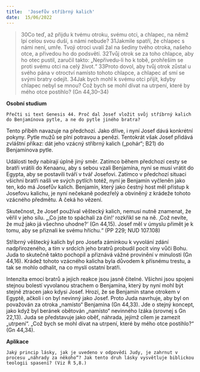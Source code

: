 ```yaml
---
title:  'Josefův stříbrný kalich'
date:  15/06/2022
---
```


> <p></p>
> 30Co teď, až přijdu k tvému otroku, svému otci, a chlapec, na němž lpí celou svou duší, s námi nebude? 31Jakmile spatří, že chlapec s námi není, umře. Tvoji otroci uvalí žal na šediny tvého otroka, našeho otce, a přivedou ho do podsvětí. 32Tvůj otrok se za toho chlapce, aby ho otec pustil, zaručil takto: „Nepřivedu-li ho k tobě, prohřeším se proti svému otci na celý život.“ 33Proto dovol, aby tvůj otrok zůstal u svého pána v otroctví namísto tohoto chlapce, a chlapec ať smí se svými bratry odejít. 34Jak bych mohl k svému otci přijít, kdyby chlapec nebyl se mnou? Což bych se mohl dívat na utrpení, které by mého otce postihlo? (Gn 44,30–34)

**Osobní studium**

`Přečti si text Genesis 44. Proč dal Josef vložit svůj stříbrný kalich do Benjamínova pytle, a ne do pytle jiného bratra?`

Tento příběh navazuje na předchozí. Jako dříve, i nyní Josef dává konkrétní pokyny. Pytle mužů se plní potravou a penězi. Tentokrát však Josef přidává zvláštní příkaz: dát jeho vzácný stříbrný kalich („pohár“; B21) do Benjamínova pytle.

Události tedy nabírají úplně jiný směr. Zatímco během předchozí cesty se bratři vrátili do Kenaanu, aby s sebou vzali Benjamína, nyní se musí vrátit do Egypta, aby se postavili tváří v tvář Josefovi. Zatímco v předchozí situaci všichni bratři našli ve svých pytlích totéž, nyní je Benjamín vyčleněn jako ten, kdo má Josefův kalich. Benjamín, který jako čestný host měl přístup k Josefovu kalichu, je nyní nečekaně podezřelý a obviněný z krádeže tohoto vzácného předmětu. A čeká ho vězení.

Skutečnost, že Josef používal věštecký kalich, nemusí nutně znamenat, že věřil v jeho sílu. „‚Co jste to spáchali za čin!‘ rozkřikl se na ně. ‚Což nevíte, že muž jako já všechno uhodne?‘ (Gn 44,15). Josef měl v úmyslu přimět je k tomu, aby se přiznali ke svému hříchu.“ (PP 229; NUD 107.108)

Stříbrný věštecký kalich byl pro Josefa záminkou k vyvolání zdání nadpřirozeného, a tím v srdcích jeho bratrů probudil pocit viny vůči Bohu. Juda to skutečně takto pochopil a přiznává vážné provinění v minulosti (Gn 44,16). Krádež tohoto vzácného kalicha byla důvodem k přísnému trestu, a tak se mohlo odhalit, na co myslí ostatní bratři.

Intenzita emocí bratrů a jejich reakce jsou jasně čitelné. Všichni jsou spojeni stejnou bolestí vyvolanou strachem o Benjamína, který by nyní mohl být stejně ztracen jako kdysi Josef. Hrozí, že se Benjamín stane otrokem v Egyptě, ačkoli i on byl nevinný jako Josef. Proto Juda navrhuje, aby byl on považován za otroka „namísto“ Benjamína (Gn 44,33). Jde o stejný koncept, jako když byl beránek obětován „namísto“ nevinného Izáka (srovnej s Gn 22,13). Juda se představuje jako oběť, náhrada, jejímž cílem je zamezit „utrpení“. „Což bych se mohl dívat na utrpení, které by mého otce postihlo?“ (Gn 44,34).

**Aplikace**

`Jaký princip lásky, jak je uvedeno v odpovědi Judy, je zahrnut v procesu „náhrady za někoho“? Jak tento druh lásky vysvětluje biblickou teologii spasení? (Viz Ř 5,8.)`